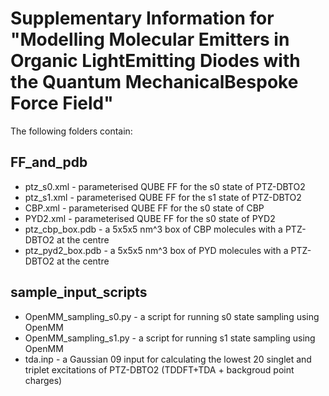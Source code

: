 # Supplementary Information for "Modelling Molecular Emitters in Organic LightEmitting Diodes with the Quantum MechanicalBespoke Force Field"

The following folders contain:

## FF_and_pdb
 * ptz_s0.xml - parameterised QUBE FF for the s0 state of PTZ-DBTO2
 * ptz_s1.xml - parameterised QUBE FF for the s1 state of PTZ-DBTO2
 * CBP.xml - parameterised QUBE FF for the s0 state of CBP
 * PYD2.xml - parameterised QUBE FF for the s0 state of PYD2
 * ptz_cbp_box.pdb - a 5x5x5 nm^3 box of CBP molecules with a PTZ-DBTO2 at the centre
 * ptz_pyd2_box.pdb - a 5x5x5 nm^3 box of PYD molecules with a PTZ-DBTO2 at the centre
 
## sample_input_scripts
 * OpenMM_sampling_s0.py - a script for running s0 state sampling using OpenMM
 * OpenMM_sampling_s1.py - a script for running s1 state sampling using OpenMM
 * tda.inp - a Gaussian 09 input for calculating the lowest 20 singlet and triplet excitations of PTZ-DBTO2 (TDDFT+TDA + backgroud point charges)


